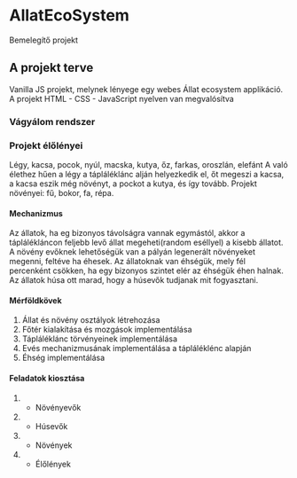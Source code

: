 # AllatEcoSystem
 Bemelegítő projekt
## A projekt terve
 Vanilla JS projekt, melynek lényege egy webes Állat ecosystem applikáció.
 A projekt HTML - CSS - JavaScript nyelven van megvalósítva
### Vágyálom rendszer
### Projekt élőlényei
 Légy, kacsa, pocok, nyúl, macska, kutya, őz, farkas, oroszlán, elefánt
 A való élethez hűen a légy a tápláléklánc alján helyezkedik el, őt megeszi a kacsa, a kacsa eszik még növényt, a pockot a kutya, és így tovább. 
 Projekt növényei: fű, bokor, fa, répa.

#### Mechanizmus
 Az állatok, ha eg bizonyos távolságra vannak egymástól, akkor a táplálékláncon feljebb levő állat megeheti(random eséllyel) a kisebb állatot. A növény evőknek lehetőségük van a pályán legenerált növényeket megenni, feltéve ha éhesek. Az állatoknak van éhségük, mely fél percenként csökken, ha egy bizonyos szintet elér az éhségük éhen halnak. Az állatok húsa ott marad, hogy a húsevők tudjanak mit fogyasztani. 

#### Mérföldkövek
 1. Állat és növény osztályok létrehozása
 2. Főtér kialakítása és mozgások implementálása
 3. Tápláléklánc törvényeinek implementálása
 4. Evés mechanizmusának implementálása a tápláléklénc alapján
 5. Éhség implementálása


#### Feladatok kiosztása
 1. - Növényevők
 2. - Húsevők
 3. - Növények
 4. - Élőlények


